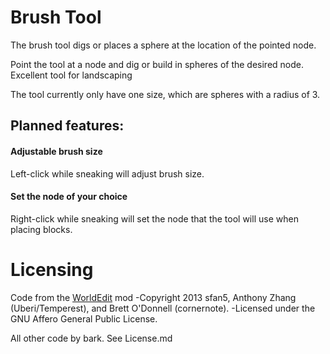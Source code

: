 # Brush Tool
The brush tool digs or places a sphere at the location
of the pointed node.

Point the tool at a node and dig or build 
in spheres of the desired node. Excellent tool for landscaping

The tool currently only have one size, which are spheres with a radius of 3.

## Planned features:
#### Adjustable brush size
Left-click while sneaking will adjust brush size.

#### Set the node of your choice
Right-click while sneaking will set the node that the tool
will use when placing blocks.

# Licensing
Code from the [WorldEdit](https://github.com/Uberi/Minetest-WorldEdit) mod
-Copyright 2013 sfan5, Anthony Zhang (Uberi/Temperest), and Brett O'Donnell (cornernote).
-Licensed under the GNU Affero General Public License.

All other code by bark. See License.md

